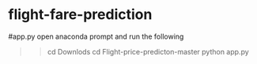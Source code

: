 # flight-fare-prediction
#app.py
open anaconda prompt and run the following
>>cd Downlods
>>cd Flight-price-predicton-master
>>python app.py

